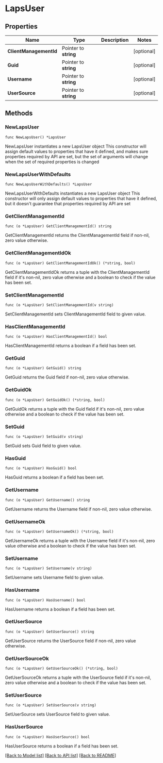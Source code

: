 # LapsUser

## Properties

Name | Type | Description | Notes
------------ | ------------- | ------------- | -------------
**ClientManagementId** | Pointer to **string** |  | [optional] 
**Guid** | Pointer to **string** |  | [optional] 
**Username** | Pointer to **string** |  | [optional] 
**UserSource** | Pointer to **string** |  | [optional] 

## Methods

### NewLapsUser

`func NewLapsUser() *LapsUser`

NewLapsUser instantiates a new LapsUser object
This constructor will assign default values to properties that have it defined,
and makes sure properties required by API are set, but the set of arguments
will change when the set of required properties is changed

### NewLapsUserWithDefaults

`func NewLapsUserWithDefaults() *LapsUser`

NewLapsUserWithDefaults instantiates a new LapsUser object
This constructor will only assign default values to properties that have it defined,
but it doesn't guarantee that properties required by API are set

### GetClientManagementId

`func (o *LapsUser) GetClientManagementId() string`

GetClientManagementId returns the ClientManagementId field if non-nil, zero value otherwise.

### GetClientManagementIdOk

`func (o *LapsUser) GetClientManagementIdOk() (*string, bool)`

GetClientManagementIdOk returns a tuple with the ClientManagementId field if it's non-nil, zero value otherwise
and a boolean to check if the value has been set.

### SetClientManagementId

`func (o *LapsUser) SetClientManagementId(v string)`

SetClientManagementId sets ClientManagementId field to given value.

### HasClientManagementId

`func (o *LapsUser) HasClientManagementId() bool`

HasClientManagementId returns a boolean if a field has been set.

### GetGuid

`func (o *LapsUser) GetGuid() string`

GetGuid returns the Guid field if non-nil, zero value otherwise.

### GetGuidOk

`func (o *LapsUser) GetGuidOk() (*string, bool)`

GetGuidOk returns a tuple with the Guid field if it's non-nil, zero value otherwise
and a boolean to check if the value has been set.

### SetGuid

`func (o *LapsUser) SetGuid(v string)`

SetGuid sets Guid field to given value.

### HasGuid

`func (o *LapsUser) HasGuid() bool`

HasGuid returns a boolean if a field has been set.

### GetUsername

`func (o *LapsUser) GetUsername() string`

GetUsername returns the Username field if non-nil, zero value otherwise.

### GetUsernameOk

`func (o *LapsUser) GetUsernameOk() (*string, bool)`

GetUsernameOk returns a tuple with the Username field if it's non-nil, zero value otherwise
and a boolean to check if the value has been set.

### SetUsername

`func (o *LapsUser) SetUsername(v string)`

SetUsername sets Username field to given value.

### HasUsername

`func (o *LapsUser) HasUsername() bool`

HasUsername returns a boolean if a field has been set.

### GetUserSource

`func (o *LapsUser) GetUserSource() string`

GetUserSource returns the UserSource field if non-nil, zero value otherwise.

### GetUserSourceOk

`func (o *LapsUser) GetUserSourceOk() (*string, bool)`

GetUserSourceOk returns a tuple with the UserSource field if it's non-nil, zero value otherwise
and a boolean to check if the value has been set.

### SetUserSource

`func (o *LapsUser) SetUserSource(v string)`

SetUserSource sets UserSource field to given value.

### HasUserSource

`func (o *LapsUser) HasUserSource() bool`

HasUserSource returns a boolean if a field has been set.


[[Back to Model list]](../README.md#documentation-for-models) [[Back to API list]](../README.md#documentation-for-api-endpoints) [[Back to README]](../README.md)


